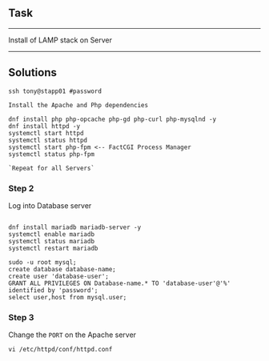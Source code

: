 ## Task

-----------------

Install of LAMP stack on Server

---------------

## Solutions

```
ssh tony@stapp01 #password

Install the Apache and Php dependencies

dnf install php php-opcache php-gd php-curl php-mysqlnd -y
dnf install httpd -y
systemctl start httpd
systemctl status httpd
systemctl start php-fpm <-- FactCGI Process Manager
systemctl status php-fpm

`Repeat for all Servers`

```
### Step 2

Log into Database server 

```ssh peter@stdb01 #password

dnf install mariadb mariadb-server -y
systemctl enable mariadb
systemctl status mariadb
systemctl restart mariadb

sudo -u root mysql;
create database database-name;
create user 'database-user';
GRANT ALL PRIVILEGES ON Database-name.* TO 'database-user'@'%' identified by 'password';
select user,host from mysql.user;

```

### Step 3

Change the `PORT` on the Apache server

`vi /etc/httpd/conf/httpd.conf`




